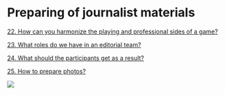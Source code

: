# Preparing of journalist materials

[22. How can you harmonize the playing and professional sides of a game?](22.-how-can-you-harmonize-the-playing-and-professional-sides-of-a-game.md)

[23. What roles do we have in an editorial team?](23.-what-roles-do-we-have-in-an-editorial-team.md)

[24. What should the participants get as a result?](24.-what-should-the-participants-get-as-a-result.md)

[25. How to prepare photos?](25.-how-to-prepare-photos.md)

![](../.gitbook/assets/04\_podgotovka-zhurnalistskih-materialov.jpg)
